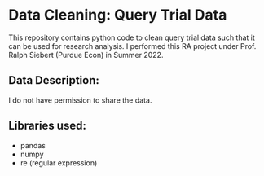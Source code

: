 # Data Cleaning: Query Trial Data
This repository contains python code to clean query trial data such that it can be used for research analysis. I performed this RA project under Prof. Ralph Siebert (Purdue Econ) in Summer 2022. 

## Data Description:
I do not have permission to share the data.

## Libraries used:
- pandas
- numpy
- re (regular expression)
